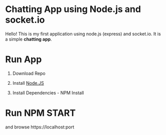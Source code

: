 Chatting App using Node.js and socket.io
===================


Hello! This is my first application using node.js (express) and socket.io. It is a simple **chatting app**. 

# Run App

1) Download Repo

2) Install [Node.JS](https://nodejs.org/en/) 

3) Install Dependencies - NPM Install


# Run NPM START 

and browse https://localhost:port
